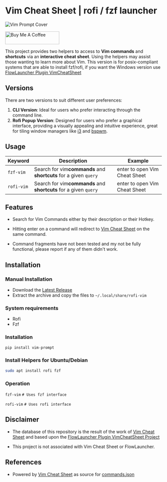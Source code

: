 # Vim Cheat Sheet | rofi / fzf launcher

<picture>
  <source media="(prefers-color-scheme: dark)" srcset="https://github.com/ubuntupunk/vim-prompt/blob/main/src/vim_prompt/readme/Dark-Cover.png">
  <source media="(prefers-color-scheme: light)" srcset="https://github.com/ubuntupunk/vim-prompt/blob/main/src/vim_prompt/readme/Light-Cover.png">
  <img alt="Vim Prompt Cover" src="https://github.com/ubuntupunk/vim-prompt/blob/main/src/vim_prompt/readme/Light-Cover.png">
</picture>


<a href="https://www.buymeacoffee.com/ubuntupunk" target="_blank"><img src="https://cdn.buymeacoffee.com/buttons/default-orange.png" alt="Buy Me A Coffee" height="41" width="174"></a>


This project provides two helpers to access to **Vim commands** and **shortcuts** via an **interactive cheat sheet**. Using the helpers may assist those wanting to learn more about Vim. This version is for posix-compliant systems that are able to install fzf/rofi, if you want the Windows version use [FlowLauncher Plugin VimCheatSheet](https://github.com/MoAlSeifi/Flow.Launcher.Plugin.VimCheatSheet)

## Versions

There are two versions to suit different user preferences:

1. **CLI Version**: Ideal for users who prefer interacting through the command line.
2. **Rofi Popup Version**: Designed for users who prefer a graphical interface, providing a visually appealing and intuitive experience, great for tiling window managers like [i3](https://i3wm.org/) and [bspwm](https://github.com/baskerville/bspwm).

## Usage

| Keyword        | Description                                                                    | Example     |
| -------------- | ------------------------------------------------------------------------------ | ----------- |
| `fzf-vim` | Search for vim**commands** and **shortcuts** for a given `query` | enter to open Vim Cheat Sheet |
| `rofi-vim` | Search for vim**commands** and **shortcuts** for a given `query` | enter to open Vim Cheat Sheet |

## Features

* Search for Vim Commands either by their description or their Hotkey.
* Hitting enter on a command will redirect to [Vim Cheat Sheet](https://vim.rtorr.com/ "rtorr website") on the same command.

* Command fragments have not been tested and my not be fully functional, please report if any of them didn't work.

## Installation

### Manual Installation

* Download the [Latest Release](https://github.com/ubuntpunk/rofi-vim/releases/latest)
* Extract the archive and copy the files to `~/.local/share/rofi-vim`

### System requirements
- Rofi
- Fzf

### Installation

```python
pip install vim-prompt
```
### Install Helpers for Ubuntu/Debian

```bash
sudo apt install rofi fzf
```

### Operation
`fzf-vim`  `# Uses fzf interface`

`rofi-vim`  `# Uses rofi interface`

## Disclaimer

* The database of this repository is the result of the work of [Vim Cheat Sheet](https://vim.rtorr.com/ "rtorr website")
and based upon the [FlowLauncher Plugin VimCheatSheet Project](https://github.com/MoAlSeifi/Flow.Launcher.Plugin.VimCheatSheet)

* This project is not associated with Vim Cheat Sheet or FlowLauncher.

## References

- Powered by [Vim Cheat Sheet](https://vim.rtorr.com/ "rtorr website") as source for [commands.json](https://github.com/ubuntpunk/rofi-vim/blob/main/db/commands.json "commands json database")
